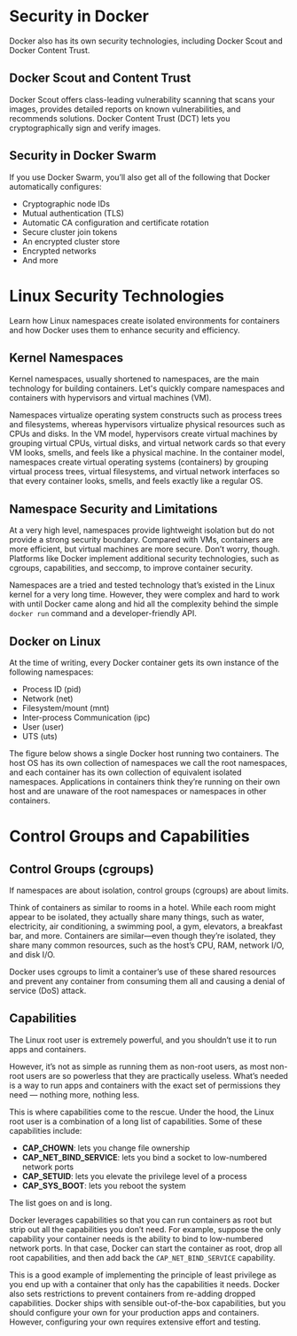 # Security in Docker

Docker also has its own security technologies, including Docker Scout and Docker Content Trust.

## Docker Scout and Content Trust

Docker Scout offers class-leading vulnerability scanning that scans your images, provides detailed reports on known vulnerabilities, and recommends solutions. Docker Content Trust (DCT) lets you cryptographically sign and verify images.

## Security in Docker Swarm

If you use Docker Swarm, you’ll also get all of the following that Docker automatically configures:
- Cryptographic node IDs
- Mutual authentication (TLS)
- Automatic CA configuration and certificate rotation
- Secure cluster join tokens
- An encrypted cluster store
- Encrypted networks
- And more

# Linux Security Technologies

Learn how Linux namespaces create isolated environments for containers and how Docker uses them to enhance security and efficiency.

## Kernel Namespaces

Kernel namespaces, usually shortened to namespaces, are the main technology for building containers. Let's quickly compare namespaces and containers with hypervisors and virtual machines (VM).

Namespaces virtualize operating system constructs such as process trees and filesystems, whereas hypervisors virtualize physical resources such as CPUs and disks. In the VM model, hypervisors create virtual machines by grouping virtual CPUs, virtual disks, and virtual network cards so that every VM looks, smells, and feels like a physical machine. In the container model, namespaces create virtual operating systems (containers) by grouping virtual process trees, virtual filesystems, and virtual network interfaces so that every container looks, smells, and feels exactly like a regular OS.

## Namespace Security and Limitations

At a very high level, namespaces provide lightweight isolation but do not provide a strong security boundary. Compared with VMs, containers are more efficient, but virtual machines are more secure. Don’t worry, though. Platforms like Docker implement additional security technologies, such as cgroups, capabilities, and seccomp, to improve container security.

Namespaces are a tried and tested technology that’s existed in the Linux kernel for a very long time. However, they were complex and hard to work with until Docker came along and hid all the complexity behind the simple `docker run` command and a developer-friendly API.

## Docker on Linux

At the time of writing, every Docker container gets its own instance of the following namespaces:

- Process ID (pid)
- Network (net)
- Filesystem/mount (mnt)
- Inter-process Communication (ipc)
- User (user)
- UTS (uts)

The figure below shows a single Docker host running two containers. The host OS has its own collection of namespaces we call the root namespaces, and each container has its own collection of equivalent isolated namespaces. Applications in containers think they’re running on their own host and are unaware of the root namespaces or namespaces in other containers.

# Control Groups and Capabilities

## Control Groups (cgroups)

If namespaces are about isolation, control groups (cgroups) are about limits.

Think of containers as similar to rooms in a hotel. While each room might appear to be isolated, they actually share many things, such as water, electricity, air conditioning, a swimming pool, a gym, elevators, a breakfast bar, and more. Containers are similar—even though they’re isolated, they share many common resources, such as the host’s CPU, RAM, network I/O, and disk I/O.

Docker uses cgroups to limit a container’s use of these shared resources and prevent any container from consuming them all and causing a denial of service (DoS) attack.

## Capabilities

The Linux root user is extremely powerful, and you shouldn’t use it to run apps and containers.

However, it’s not as simple as running them as non-root users, as most non-root users are so powerless that they are practically useless. What’s needed is a way to run apps and containers with the exact set of permissions they need — nothing more, nothing less.

This is where capabilities come to the rescue. Under the hood, the Linux root user is a combination of a long list of capabilities. Some of these capabilities include:

- **CAP_CHOWN**: lets you change file ownership
- **CAP_NET_BIND_SERVICE**: lets you bind a socket to low-numbered network ports
- **CAP_SETUID**: lets you elevate the privilege level of a process
- **CAP_SYS_BOOT**: lets you reboot the system

The list goes on and is long.

Docker leverages capabilities so that you can run containers as root but strip out all the capabilities you don’t need. For example, suppose the only capability your container needs is the ability to bind to low-numbered network ports. In that case, Docker can start the container as root, drop all root capabilities, and then add back the `CAP_NET_BIND_SERVICE` capability.

This is a good example of implementing the principle of least privilege as you end up with a container that only has the capabilities it needs. Docker also sets restrictions to prevent containers from re-adding dropped capabilities. Docker ships with sensible out-of-the-box capabilities, but you should configure your own for your production apps and containers. However, configuring your own requires extensive effort and testing.

